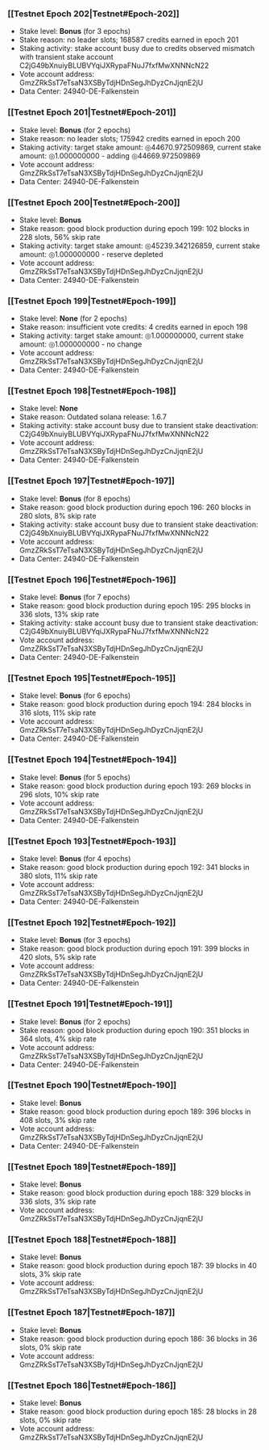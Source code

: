 ### [[Testnet Epoch 202|Testnet#Epoch-202]]
* Stake level: **Bonus** (for 3 epochs)
* Stake reason: no leader slots; 168587 credits earned in epoch 201
* Staking activity: stake account busy due to credits observed mismatch with transient stake account C2jG49bXnuiyBLUBVYqiJXRypaFNuJ7fxfMwXNNNcN22
* Vote account address: GmzZRkSsT7eTsaN3XSByTdjHDnSegJhDyzCnJjqnE2jU
* Data Center: 24940-DE-Falkenstein
### [[Testnet Epoch 201|Testnet#Epoch-201]]
* Stake level: **Bonus** (for 2 epochs)
* Stake reason: no leader slots; 175942 credits earned in epoch 200
* Staking activity: target stake amount: ◎44670.972509869, current stake amount: ◎1.000000000 - adding ◎44669.972509869
* Vote account address: GmzZRkSsT7eTsaN3XSByTdjHDnSegJhDyzCnJjqnE2jU
* Data Center: 24940-DE-Falkenstein
### [[Testnet Epoch 200|Testnet#Epoch-200]]
* Stake level: **Bonus**
* Stake reason: good block production during epoch 199: 102 blocks in 228 slots, 56% skip rate
* Staking activity: target stake amount: ◎45239.342126859, current stake amount: ◎1.000000000 - reserve depleted
* Vote account address: GmzZRkSsT7eTsaN3XSByTdjHDnSegJhDyzCnJjqnE2jU
* Data Center: 24940-DE-Falkenstein
### [[Testnet Epoch 199|Testnet#Epoch-199]]
* Stake level: **None** (for 2 epochs)
* Stake reason: insufficient vote credits: 4 credits earned in epoch 198
* Staking activity: target stake amount: ◎1.000000000, current stake amount: ◎1.000000000 - no change
* Vote account address: GmzZRkSsT7eTsaN3XSByTdjHDnSegJhDyzCnJjqnE2jU
* Data Center: 24940-DE-Falkenstein
### [[Testnet Epoch 198|Testnet#Epoch-198]]
* Stake level: **None**
* Stake reason: Outdated solana release: 1.6.7
* Staking activity: stake account busy due to transient stake deactivation: C2jG49bXnuiyBLUBVYqiJXRypaFNuJ7fxfMwXNNNcN22
* Vote account address: GmzZRkSsT7eTsaN3XSByTdjHDnSegJhDyzCnJjqnE2jU
* Data Center: 24940-DE-Falkenstein
### [[Testnet Epoch 197|Testnet#Epoch-197]]
* Stake level: **Bonus** (for 8 epochs)
* Stake reason: good block production during epoch 196: 260 blocks in 280 slots, 8% skip rate
* Staking activity: stake account busy due to transient stake deactivation: C2jG49bXnuiyBLUBVYqiJXRypaFNuJ7fxfMwXNNNcN22
* Vote account address: GmzZRkSsT7eTsaN3XSByTdjHDnSegJhDyzCnJjqnE2jU
* Data Center: 24940-DE-Falkenstein
### [[Testnet Epoch 196|Testnet#Epoch-196]]
* Stake level: **Bonus** (for 7 epochs)
* Stake reason: good block production during epoch 195: 295 blocks in 336 slots, 13% skip rate
* Staking activity: stake account busy due to transient stake deactivation: C2jG49bXnuiyBLUBVYqiJXRypaFNuJ7fxfMwXNNNcN22
* Vote account address: GmzZRkSsT7eTsaN3XSByTdjHDnSegJhDyzCnJjqnE2jU
* Data Center: 24940-DE-Falkenstein
### [[Testnet Epoch 195|Testnet#Epoch-195]]
* Stake level: **Bonus** (for 6 epochs)
* Stake reason: good block production during epoch 194: 284 blocks in 316 slots, 11% skip rate
* Vote account address: GmzZRkSsT7eTsaN3XSByTdjHDnSegJhDyzCnJjqnE2jU
* Data Center: 24940-DE-Falkenstein
### [[Testnet Epoch 194|Testnet#Epoch-194]]
* Stake level: **Bonus** (for 5 epochs)
* Stake reason: good block production during epoch 193: 269 blocks in 296 slots, 10% skip rate
* Vote account address: GmzZRkSsT7eTsaN3XSByTdjHDnSegJhDyzCnJjqnE2jU
* Data Center: 24940-DE-Falkenstein
### [[Testnet Epoch 193|Testnet#Epoch-193]]
* Stake level: **Bonus** (for 4 epochs)
* Stake reason: good block production during epoch 192: 341 blocks in 380 slots, 11% skip rate
* Vote account address: GmzZRkSsT7eTsaN3XSByTdjHDnSegJhDyzCnJjqnE2jU
* Data Center: 24940-DE-Falkenstein
### [[Testnet Epoch 192|Testnet#Epoch-192]]
* Stake level: **Bonus** (for 3 epochs)
* Stake reason: good block production during epoch 191: 399 blocks in 420 slots, 5% skip rate
* Vote account address: GmzZRkSsT7eTsaN3XSByTdjHDnSegJhDyzCnJjqnE2jU
* Data Center: 24940-DE-Falkenstein
### [[Testnet Epoch 191|Testnet#Epoch-191]]
* Stake level: **Bonus** (for 2 epochs)
* Stake reason: good block production during epoch 190: 351 blocks in 364 slots, 4% skip rate
* Vote account address: GmzZRkSsT7eTsaN3XSByTdjHDnSegJhDyzCnJjqnE2jU
* Data Center: 24940-DE-Falkenstein
### [[Testnet Epoch 190|Testnet#Epoch-190]]
* Stake level: **Bonus**
* Stake reason: good block production during epoch 189: 396 blocks in 408 slots, 3% skip rate
* Vote account address: GmzZRkSsT7eTsaN3XSByTdjHDnSegJhDyzCnJjqnE2jU
* Data Center: 24940-DE-Falkenstein
### [[Testnet Epoch 189|Testnet#Epoch-189]]
* Stake level: **Bonus**
* Stake reason: good block production during epoch 188: 329 blocks in 336 slots, 3% skip rate
* Vote account address: GmzZRkSsT7eTsaN3XSByTdjHDnSegJhDyzCnJjqnE2jU
### [[Testnet Epoch 188|Testnet#Epoch-188]]
* Stake level: **Bonus**
* Stake reason: good block production during epoch 187: 39 blocks in 40 slots, 3% skip rate
* Vote account address: GmzZRkSsT7eTsaN3XSByTdjHDnSegJhDyzCnJjqnE2jU
### [[Testnet Epoch 187|Testnet#Epoch-187]]
* Stake level: **Bonus**
* Stake reason: good block production during epoch 186: 36 blocks in 36 slots, 0% skip rate
* Vote account address: GmzZRkSsT7eTsaN3XSByTdjHDnSegJhDyzCnJjqnE2jU
### [[Testnet Epoch 186|Testnet#Epoch-186]]
* Stake level: **Bonus**
* Stake reason: good block production during epoch 185: 28 blocks in 28 slots, 0% skip rate
* Vote account address: GmzZRkSsT7eTsaN3XSByTdjHDnSegJhDyzCnJjqnE2jU